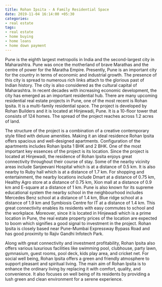 ```yaml
---
title: Rohan Ipsita - A Family Residential Space
date: 2019-11-04 16:14:00 +05:30
categories:
- real estate
tags:
- real estate
- home buying
- home loans
- home down payment
---
```


Pune is the eighth largest metropolis in India and the second-largest city in Maharashtra. Pune was once the motherland of brave Marathas and the centre of power for the Maratha Empire. Presently, Pune is an important city for the country in terms of economic and industrial growth. The presence of this city is spread to numerous rich links attach to the glorious past of Indian history. The city is also considered as the cultural capital of Maharashtra. In recent decades with increasing economic development, the city has emerged as an important residential hub. There are many upcoming residential real estate projects in Pune, one of the most recent is Rohan Ipsita. It is a multi-family residential space. The project is developed by Rohan Builders and it is located at Hinjewadi, Pune. It is a 10-floor tower that consists of 124 homes. The spread of the project reaches across 1.2 acres of land. 

The structure of the project is a combination of a creative contemporary style filled with deluxe amenities. Making it an ideal residence Rohan Ipsita offers spacious and well-designed apartments. Configuration of the apartments includes Rohan Ipsita 1 BHK and 2 BHK. One of the most important key essences of the project is its location. Since the project is located at Hinjewadi, the residence of Rohan Ipsita enjoys great connectivity throughout their course of stay. Some of the nearby vicinity areas include Sanjeevani Hospital which is at a distance of 0.5 km. It is also nearby to Ruby hall which is at a distance of 1.7 km. For shopping and entertainment, the nearby locations include Dmart at a distance of 0.75 km, Healthy Agro store at a distance of 0.75 km, Xion mall at a distance of 0.9 km and E-square at a distance of 1 km. Pune is also known for its supreme educational system the nearby school in the neighbourhood includes Mercedes Benz school at a distance of 1.4 km, Blue ridge school at a distance of 1.9 km and Symbiosis Centre for IT at a distance of 1.4 km. This great connectivity enables its residents with easy commutes to school and the workplace. Moreover, since it is located in Hinjewadi which is a prime location in Pune, the real estate property prices of the location are expected to boom which signifies a good signal to investment in the project. Rohan Ipsita is closely based near Pune-Mumbai Expressway Bypass Road and has good proximity to Rajiv Gandhi Infotech Park. 

Along with great connectivity and investment profitability, Rohan Ipsita also offers various luxurious facilities like swimming pool, clubhouse, party lawn, gymnasium, guest rooms, pool deck, kids play area, and cricket net. For social well being, Rohan Ipsita offers a green and friendly atmosphere to support pleasant and spiritual living. The main aim of Rohan Ipsita is to enhance the ordinary living by replacing it with comfort, quality, and convenience. It also focuses on well being of its residents by providing a lush green and clean environment for a serene experience.
